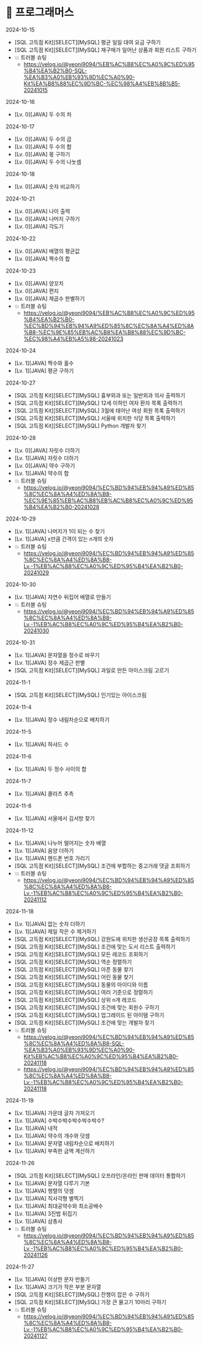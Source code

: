 # 🖤 프로그래머스

2024-10-15
- [SQL 고득점 Kit][SELECT][MySQL] 평균 일일 대여 요금 구하기
- [SQL 고득점 Kit][SELECT][MySQL] 재구매가 일어난 상품과 회원 리스트 구하기
- 💥 트러블 슈팅
  - https://velog.io/@yeoni9094/%EB%AC%B8%EC%A0%9C%ED%95%B4%EA%B2%B0-SQL-%EA%B3%A0%EB%93%9D%EC%A0%90-Kit%EA%B8%88%EC%9D%BC-%EC%98%A4%EB%8B%B5-20241015

2024-10-16
- [Lv. 0][JAVA] 두 수의 차

2024-10-17
- [Lv. 0][JAVA] 두 수의 곱
- [Lv. 0][JAVA] 두 수의 합
- [Lv. 0][JAVA] 몫 구하기
- [Lv. 0][JAVA] 두 수의 나눗셈

2024-10-18
- [Lv. 0][JAVA] 숫자 비교하기

2024-10-21
- [Lv. 0][JAVA] 나이 출력
- [Lv. 0][JAVA] 나머지 구하기
- [Lv. 0][JAVA] 각도기

2024-10-22
- [Lv. 0][JAVA] 배열의 평균값
- [Lv. 0][JAVA] 짝수의 합

2024-10-23
- [Lv. 0][JAVA] 양꼬치
- [Lv. 0][JAVA] 편지
- [Lv. 0][JAVA] 제곱수 판별하기
- 💥 트러블 슈팅
  - https://velog.io/@yeoni9094/%EB%AC%B8%EC%A0%9C%ED%95%B4%EA%B2%B0-%EC%BD%94%EB%94%A9%ED%85%8C%EC%8A%A4%ED%8A%B8-%EC%9E%85%EB%AC%B8%EA%B8%88%EC%9D%BC-%EC%98%A4%EB%A5%98-20241023

 2024-10-24
  - [Lv. 1][JAVA] 짝수와 홀수
  - [Lv. 1][JAVA] 평균 구하기

2024-10-27
  - [SQL 고득점 Kit][SELECT][MySQL] 흉부외과 또는 일반외과 의사 출력하기
  - [SQL 고득점 Kit][SELECT][MySQL] 12세 이하인 여자 환자 목록 출력하기
  - [SQL 고득점 Kit][SELECT][MySQL] 3월에 태어난 여성 회원 목록 출력하기
  - [SQL 고득점 Kit][SELECT][MySQL] 서울에 위치한 식당 목록 출력하기
  - [SQL 고득점 Kit][SELECT][MySQL] Python 개발자 찾기

2024-10-28
  - [Lv. 0][JAVA] 자릿수 더하기
  - [Lv. 1][JAVA] 자릿수 더하기
  - [Lv. 0][JAVA] 약수 구하기
  - [Lv. 1][JAVA] 약수의 합
  - 💥 트러블 슈팅
    - https://velog.io/@yeoni9094/%EC%BD%94%EB%94%A9%ED%85%8C%EC%8A%A4%ED%8A%B8-%EC%9E%85%EB%AC%B8%EB%AC%B8%EC%A0%9C%ED%95%B4%EA%B2%B0-20241028
   
2024-10-29
- [Lv. 1][JAVA] 나머지가 1이 되는 수 찾기
- [Lv. 1][JAVA] x만큼 간격이 있는 n개의 숫자
- 💥 트러블 슈팅
  - https://velog.io/@yeoni9094/%EC%BD%94%EB%94%A9%ED%85%8C%EC%8A%A4%ED%8A%B8-Lv.-1%EB%AC%B8%EC%A0%9C%ED%95%B4%EA%B2%B0-20241029

2024-10-30
- [Lv. 1][JAVA] 자연수 뒤집어 배열로 만들기
- 💥 트러블 슈팅
  - https://velog.io/@yeoni9094/%EC%BD%94%EB%94%A9%ED%85%8C%EC%8A%A4%ED%8A%B8-Lv.-1%EB%AC%B8%EC%A0%9C%ED%95%B4%EA%B2%B0-20241030

2024-10-31
- [Lv. 1][JAVA] 문자열을 정수로 바꾸기
- [Lv. 1][JAVA] 정수 제곱근 판별
- [SQL 고득점 Kit][SELECT][MySQL] 과일로 만든 아이스크림 고르기

2024-11-1
- [SQL 고득점 Kit][SELECT][MySQL] 인기있는 아이스크림

2024-11-4
- [Lv. 1][JAVA] 정수 내림차순으로 배치하기

2024-11-5
- [Lv. 1][JAVA] 하샤드 수

2024-11-6
- [Lv. 1][JAVA] 두 정수 사이의 합

2024-11-7
- [Lv. 1][JAVA] 콜라츠 추측

2024-11-8
- [Lv. 1][JAVA] 서울에서 김서방 찾기

2024-11-12
- [Lv. 1][JAVA] 나누어 떨어지는 숫자 배열
- [Lv. 1][JAVA] 음양 더하기
- [Lv. 1][JAVA] 핸드폰 번호 가리기
- [SQL 고득점 Kit][SELECT][MySQL] 조건에 부합하는 중고거래 댓글 조회하기
- 💥 트러블 슈팅
  - https://velog.io/@yeoni9094/%EC%BD%94%EB%94%A9%ED%85%8C%EC%8A%A4%ED%8A%B8-Lv.-1%EB%AC%B8%EC%A0%9C%ED%95%B4%EA%B2%B0-20241112

2024-11-18
- [Lv. 1][JAVA] 없는 숫자 더하기
- [Lv. 1][JAVA] 제일 작은 수 제거하기
- [SQL 고득점 Kit][SELECT][MySQL] 강원도에 위치한 생산공장 목록 출력하기
- [SQL 고득점 Kit][SELECT][MySQL] 조건에 맞는 도서 리스트 출력하기
- [SQL 고득점 Kit][SELECT][MySQL] 모든 레코드 조회하기
- [SQL 고득점 Kit][SELECT][MySQL] 역순 정렬하기
- [SQL 고득점 Kit][SELECT][MySQL] 아픈 동물 찾기
- [SQL 고득점 Kit][SELECT][MySQL] 어린 동물 찾기
- [SQL 고득점 Kit][SELECT][MySQL] 동물의 아이디와 이름
- [SQL 고득점 Kit][SELECT][MySQL] 여러 기준으로 정렬하기
- [SQL 고득점 Kit][SELECT][MySQL] 상위 n개 레코드
- [SQL 고득점 Kit][SELECT][MySQL] 조건에 맞는 회원수 구하기
- [SQL 고득점 Kit][SELECT][MySQL] 업그레이드 된 아이템 구하기
- [SQL 고득점 Kit][SELECT][MySQL] 조건에 맞는 개발자 찾기
- 💥 트러블 슈팅
  - https://velog.io/@yeoni9094/%EC%BD%94%EB%94%A9%ED%85%8C%EC%8A%A4%ED%8A%B8-SQL-%EA%B3%A0%EB%93%9D%EC%A0%90-Kit%EB%AC%B8%EC%A0%9C%ED%95%B4%EA%B2%B0-20241118
  - https://velog.io/@yeoni9094/%EC%BD%94%EB%94%A9%ED%85%8C%EC%8A%A4%ED%8A%B8-Lv.-1%EB%AC%B8%EC%A0%9C%ED%95%B4%EA%B2%B0-20241118 

2024-11-19
- [Lv. 1][JAVA] 가운데 글자 가져오기
- [Lv. 1][JAVA] 수박수박수박수박수박수?
- [Lv. 1][JAVA] 내적
- [Lv. 1][JAVA] 약수의 개수와 덧셈
- [Lv. 1][JAVA] 문자열 내림차순으로 배치하기
- [Lv. 1][JAVA] 부족한 금액 계산하기

2024-11-26
- [SQL 고득점 Kit][SELECT][MySQL] 오프라인/온라인 판매 데이터 통합하기
- [Lv. 1][JAVA] 문자열 다루기 기본
- [Lv. 1][JAVA] 행렬의 덧셈
- [Lv. 1][JAVA] 직사각형 별찍기
- [Lv. 1][JAVA] 최대공약수와 최소공배수
- [Lv. 1][JAVA] 3진법 뒤집기
- [Lv. 1][JAVA] 삼총사
- 💥 트러블 슈팅
  - https://velog.io/@yeoni9094/%EC%BD%94%EB%94%A9%ED%85%8C%EC%8A%A4%ED%8A%B8-Lv.-1%EB%AC%B8%EC%A0%9C%ED%95%B4%EA%B2%B0-20241126

2024-11-27
- [Lv. 1][JAVA] 이상한 문자 만들기
- [Lv. 1][JAVA] 크기가 작은 부분 문자열
- [SQL 고득점 Kit][SELECT][MySQL] 잔챙이 잡은 수 구하기
- [SQL 고득점 Kit][SELECT][MySQL] 가장 큰 물고기 10마리 구하기
- 💥 트러블 슈팅
  - https://velog.io/@yeoni9094/%EC%BD%94%EB%94%A9%ED%85%8C%EC%8A%A4%ED%8A%B8-Lv.-1%EB%AC%B8%EC%A0%9C%ED%95%B4%EA%B2%B0-20241127
